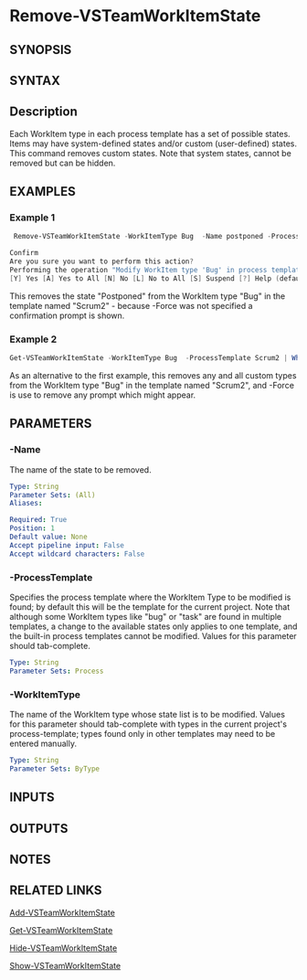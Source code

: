 <!-- #include "./common/header.md" -->

# Remove-VSTeamWorkItemState

## SYNOPSIS

<!-- #include "./synopsis/Remove-VSTeamWorkItemState.md" -->

## SYNTAX

## Description

Each WorkItem type in each process template has a set of possible states.  Items may have system-defined states and/or custom (user-defined) states. This command removes custom states. Note that system states, cannot be removed but can be hidden.

## EXAMPLES

### Example 1

```PowerShell
 Remove-VSTeamWorkItemState -WorkItemType Bug  -Name postponed -ProcessTemplate Scrum2

Confirm
Are you sure you want to perform this action?
Performing the operation "Modify WorkItem type 'Bug' in process template 'Scrum2'; delete state" on target "postponed".
[Y] Yes [A] Yes to All [N] No [L] No to All [S] Suspend [?] Help (default is "Yes"): y
```

This removes the state "Postponed" from the WorkItem type "Bug" in the template named "Scrum2" - because -Force was not specified a confirmation prompt is shown.

### Example 2

```PowerShell
Get-VSTeamWorkItemState -WorkItemType Bug  -ProcessTemplate Scrum2 | Where-Object customizationType -eq "custom" | Remove-VSTeamWorkItemState -Force

```

As an alternative to the first example, this removes any and all custom types from the WorkItem type "Bug" in the template named "Scrum2", and -Force is use to remove any prompt which might appear.

## PARAMETERS

### -Name

The name of the state to be removed.

```yaml
Type: String
Parameter Sets: (All)
Aliases:

Required: True
Position: 1
Default value: None
Accept pipeline input: False
Accept wildcard characters: False
```

### -ProcessTemplate

Specifies the process template where the WorkItem Type to be modified is found; by default this will be the template for the current project. Note that although some WorkItem types like "bug" or "task" are found in multiple templates, a change to the available states only applies to one template, and the built-in process templates cannot be modified. Values for this parameter should tab-complete.

```yaml
Type: String
Parameter Sets: Process
```

### -WorkItemType

The name of the WorkItem type whose state list is to be modified. Values for this parameter should tab-complete with types in the current project's process-template; types found only in other templates may need to be entered manually.


```yaml
Type: String
Parameter Sets: ByType
```
<!-- #include "./params/forcegroup.md" -->

## INPUTS

## OUTPUTS

## NOTES

## RELATED LINKS

[Add-VSTeamWorkItemState](Add-VSTeamWorkItemState.md)

[Get-VSTeamWorkItemState](Get-VSTeamWorkItemState.md)

[Hide-VSTeamWorkItemState](Hide-VSTeamWorkItemState.md)

[Show-VSTeamWorkItemState](Show-VSTeamWorkItemState.md)